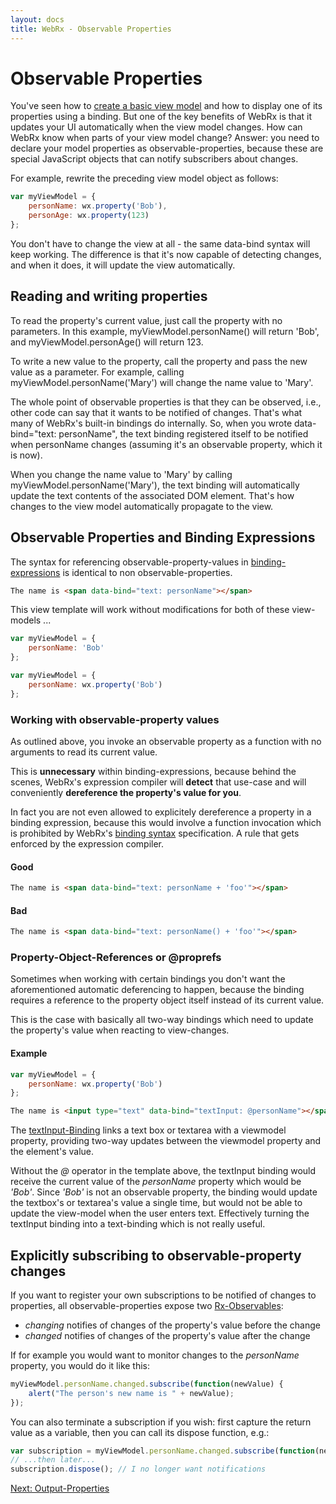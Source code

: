 ```yaml
---
layout: docs
title: WebRx - Observable Properties
---
```

# Observable Properties

You've seen how to [create a basic view model](/docs/index.html#topic-mvvm-intro) and how to display one of its properties using a binding. But one of the key benefits of WebRx is that it updates your UI automatically when the view model changes. How can WebRx know when parts of your view model change? Answer: you need to declare your model properties as observable-properties, because these are special JavaScript objects that can notify subscribers about changes.

For example, rewrite the preceding view model object as follows:

```javascript
var myViewModel = {
    personName: wx.property('Bob'),
    personAge: wx.property(123)
};
```

You don't have to change the view at all - the same data-bind syntax will keep working. The difference is that it's now capable of detecting changes, and when it does, it will update the view automatically.

## Reading and writing properties

To read the property's current value, just call the property with no parameters. In this example, myViewModel.personName() will return 'Bob', and myViewModel.personAge() will return 123.

To write a new value to the property, call the property and pass the new value as a parameter. For example, calling myViewModel.personName('Mary') will change the name value to 'Mary'.

The whole point of observable properties is that they can be observed, i.e., other code can say that it wants to be notified of changes. That's what many of WebRx's built-in bindings do internally. So, when you wrote data-bind="text: personName", the text binding registered itself to be notified when personName changes (assuming it's an observable property, which it is now).

When you change the name value to 'Mary' by calling myViewModel.personName('Mary'), the text binding will automatically update the text contents of the associated DOM element. That's how changes to the view model automatically propagate to the view.


## Observable Properties and Binding Expressions

The syntax for referencing observable-property-values in [binding-expressions](/docs/binding-syntax.html#start) is identical to non observable-properties.

```html
The name is <span data-bind="text: personName"></span>
```

This view template will work without modifications for both of these view-models ...

```javascript
var myViewModel = {
    personName: 'Bob'
};
```

```javascript
var myViewModel = {
    personName: wx.property('Bob')
};
```

### Working with observable-property values

As outlined above, you invoke an observable property as a function with no arguments to read its current value. 

This is **unnecessary** within binding-expressions, because behind the scenes, WebRx's expression compiler 
will **detect** that use-case and will conveniently **dereference the property's value for you**. 

In fact you are not even allowed to explicitely dereference a property in a binding expression, 
because this would involve a function invocation which is prohibited by WebRx's 
[binding syntax](/docs/binding-syntax.html#start) specification. A rule that gets enforced by the expression compiler.

#### Good

```html
The name is <span data-bind="text: personName + 'foo'"></span>
```

#### Bad

```html
The name is <span data-bind="text: personName() + 'foo'"></span>
```

### <a id="topic-propref"></a>Property-Object-References or @proprefs

Sometimes when working with certain bindings you don't want the aforementioned automatic deferencing to happen, because 
the binding requires a reference to the property object itself instead of its current value. 

This is the case with basically all two-way bindings which need to update the property's value when reacting to view-changes.

#### Example

```javascript
var myViewModel = {
    personName: wx.property('Bob')
};
```

```html
The name is <input type="text" data-bind="textInput: @personName"></span>
```

The [textInput-Binding](/docs/textinput-binding.html#start) links a text box or textarea with a viewmodel property, 
providing two-way updates between the viewmodel property and the element's value.

Without the *@* operator in the template above, the textInput binding would receive the current value of
the *personName* property which would be *'Bob'*. Since *'Bob'* is not an observable property, the binding
would update the textbox's or textarea's value a single time, but would not be able to update the
view-model when the user enters text. Effectively turning the textInput binding into a text-binding
which is not really useful.


## Explicitly subscribing to observable-property changes

If you want to register your own subscriptions to be notified of changes to properties, all observable-properties expose two [Rx-Observables](https://github.com/Reactive-Extensions/RxJS/blob/master/doc/api/core/observable.md):

- *changing* notifies of changes of the property's value before the change
- *changed* notifies of changes of the property's value after the change

If for example you would want to monitor changes to the *personName* property, you would do it like this: 

```javascript
myViewModel.personName.changed.subscribe(function(newValue) {
    alert("The person's new name is " + newValue);
});
```

You can also terminate a subscription if you wish: first capture the return value as a variable, then you can call its dispose function, e.g.:

```javascript
var subscription = myViewModel.personName.changed.subscribe(function(newValue) { /* do stuff */ });
// ...then later...
subscription.dispose(); // I no longer want notifications
```

<a class="next-topic" href="/docs/output-properties.html#start">Next: Output-Properties</a>
